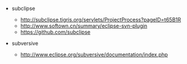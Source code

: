 - subclipse
  * http://subclipse.tigris.org/servlets/ProjectProcess?pageID=t65B1R
  * http://www.softown.cn/summary/eclipse-svn-plugin
  * https://github.com/subclipse

- subversive
  * http://www.eclipse.org/subversive/documentation/index.php
